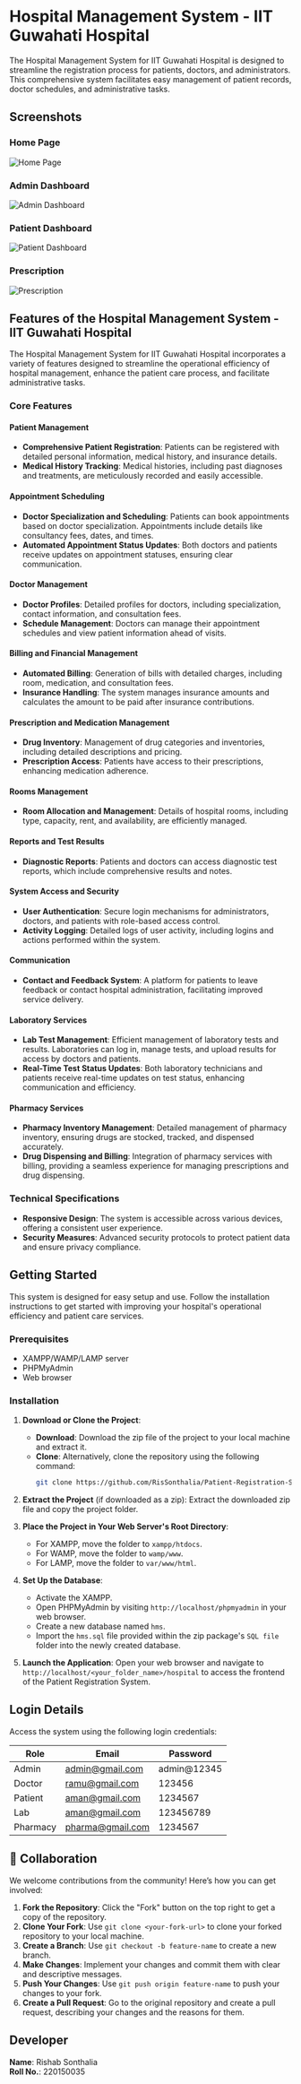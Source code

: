 # Hospital Management System - IIT Guwahati Hospital

The Hospital Management System for IIT Guwahati Hospital is designed to streamline the registration process for patients, doctors, and administrators. This comprehensive system facilitates easy management of patient records, doctor schedules, and administrative tasks.

## Screenshots

### Home Page
![Home Page](hms_images/homepage.png)

### Admin Dashboard
![Admin Dashboard](hms_images/adminpage.png)

### Patient Dashboard
![Patient Dashboard](hms_images/patient_page.png)

### Prescription
![Prescription](hms_images/prescr.png)



## Features of the Hospital Management System - IIT Guwahati Hospital

The Hospital Management System for IIT Guwahati Hospital incorporates a variety of features designed to streamline the operational efficiency of hospital management, enhance the patient care process, and facilitate administrative tasks.

### Core Features

#### Patient Management
- **Comprehensive Patient Registration**: Patients can be registered with detailed personal information, medical history, and insurance details.
- **Medical History Tracking**: Medical histories, including past diagnoses and treatments, are meticulously recorded and easily accessible.

#### Appointment Scheduling
- **Doctor Specialization and Scheduling**: Patients can book appointments based on doctor specialization. Appointments include details like consultancy fees, dates, and times.
- **Automated Appointment Status Updates**: Both doctors and patients receive updates on appointment statuses, ensuring clear communication.

#### Doctor Management
- **Doctor Profiles**: Detailed profiles for doctors, including specialization, contact information, and consultation fees.
- **Schedule Management**: Doctors can manage their appointment schedules and view patient information ahead of visits.

#### Billing and Financial Management
- **Automated Billing**: Generation of bills with detailed charges, including room, medication, and consultation fees.
- **Insurance Handling**: The system manages insurance amounts and calculates the amount to be paid after insurance contributions.

#### Prescription and Medication Management
- **Drug Inventory**: Management of drug categories and inventories, including detailed descriptions and pricing.
- **Prescription Access**: Patients have access to their prescriptions, enhancing medication adherence.

#### Rooms Management
- **Room Allocation and Management**: Details of hospital rooms, including type, capacity, rent, and availability, are efficiently managed.

#### Reports and Test Results
- **Diagnostic Reports**: Patients and doctors can access diagnostic test reports, which include comprehensive results and notes.

#### System Access and Security
- **User Authentication**: Secure login mechanisms for administrators, doctors, and patients with role-based access control.
- **Activity Logging**: Detailed logs of user activity, including logins and actions performed within the system.

#### Communication
- **Contact and Feedback System**: A platform for patients to leave feedback or contact hospital administration, facilitating improved service delivery.

#### Laboratory Services
- **Lab Test Management**: Efficient management of laboratory tests and results. Laboratories can log in, manage tests, and upload results for access by doctors and patients.
- **Real-Time Test Status Updates**: Both laboratory technicians and patients receive real-time updates on test status, enhancing communication and efficiency.

#### Pharmacy Services
- **Pharmacy Inventory Management**: Detailed management of pharmacy inventory, ensuring drugs are stocked, tracked, and dispensed accurately.
- **Drug Dispensing and Billing**: Integration of pharmacy services with billing, providing a seamless experience for managing prescriptions and drug dispensing.

### Technical Specifications

- **Responsive Design**: The system is accessible across various devices, offering a consistent user experience.
- **Security Measures**: Advanced security protocols to protect patient data and ensure privacy compliance.

## Getting Started

This system is designed for easy setup and use. Follow the installation instructions to get started with improving your hospital's operational efficiency and patient care services.

### Prerequisites

- XAMPP/WAMP/LAMP server
- PHPMyAdmin
- Web browser

### Installation

1. **Download or Clone the Project**:
   - **Download**: Download the zip file of the project to your local machine and extract it.
   - **Clone**: Alternatively, clone the repository using the following command:
     ```sh
     git clone https://github.com/RisSonthalia/Patient-Registration-System.git
     ```

2. **Extract the Project** (if downloaded as a zip):
   Extract the downloaded zip file and copy the project folder.

3. **Place the Project in Your Web Server's Root Directory**:
   - For XAMPP, move the folder to `xampp/htdocs`.
   - For WAMP, move the folder to `wamp/www`.
   - For LAMP, move the folder to `var/www/html`.

4. **Set Up the Database**:
   - Activate the XAMPP.
   - Open PHPMyAdmin by visiting `http://localhost/phpmyadmin` in your web browser.
   - Create a new database named `hms`.
   - Import the `hms.sql` file provided within the zip package's `SQL file` folder into the newly created database.

5. **Launch the Application**:
   Open your web browser and navigate to `http://localhost/<your_folder_name>/hospital` to access the frontend of the Patient Registration System.

## Login Details

Access the system using the following login credentials:

| Role     | Email            | Password   |
|----------|------------------|------------|
| Admin    | admin@gmail.com  | admin@12345|
| Doctor   | ramu@gmail.com   | 123456     |
| Patient  | aman@gmail.com   | 1234567    |
| Lab      | aman@gmail.com   | 123456789  |
| Pharmacy | pharma@gmail.com | 1234567    |

## 🤝 Collaboration

We welcome contributions from the community! Here’s how you can get involved:

1. **Fork the Repository**: Click the "Fork" button on the top right to get a copy of the repository.
2. **Clone Your Fork**: Use `git clone <your-fork-url>` to clone your forked repository to your local machine.
3. **Create a Branch**: Use `git checkout -b feature-name` to create a new branch.
4. **Make Changes**: Implement your changes and commit them with clear and descriptive messages.
5. **Push Your Changes**: Use `git push origin feature-name` to push your changes to your fork.
6. **Create a Pull Request**: Go to the original repository and create a pull request, describing your changes and the reasons for them.
   
## Developer

**Name**: Rishab Sonthalia  
**Roll No.**: 220150035
